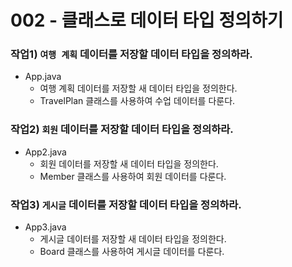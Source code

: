 # 002 - 클래스로 데이터 타입 정의하기

### 작업1) `여행 계획` 데이터를 저장할 데이터 타입을 정의하라.

- App.java
    - 여행 계획 데이터를 저장할 새 데이터 타입을 정의한다.
    - TravelPlan 클래스를 사용하여 수업 데이터를 다룬다.

### 작업2) `회원` 데이터를 저장할 데이터 타입을 정의하라.

- App2.java
    - 회원 데이터를 저장할 새 데이터 타입을 정의한다.
    - Member 클래스를 사용하여 회원 데이터를 다룬다.

### 작업3) `게시글` 데이터를 저장할 데이터 타입을 정의하라.

- App3.java
    - 게시글 데이터를 저장할 새 데이터 타입을 정의한다.
    - Board 클래스를 사용하여 게시글 데이터를 다룬다.
